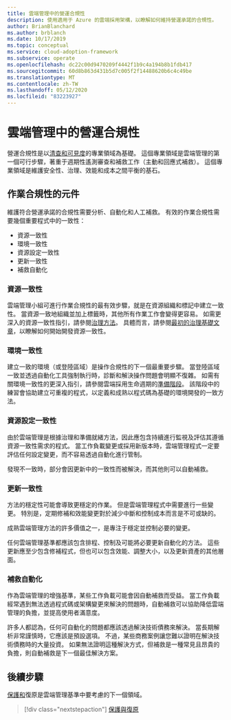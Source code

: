 ```yaml
---
title: 雲端管理中的營運合規性
description: 使用適用于 Azure 的雲端採用架構，以瞭解如何維持營運承諾的合規性。
author: BrianBlanchard
ms.author: brblanch
ms.date: 10/17/2019
ms.topic: conceptual
ms.service: cloud-adoption-framework
ms.subservice: operate
ms.openlocfilehash: dc22c00d9470209f4442f1b9c4a194b8b1fdb417
ms.sourcegitcommit: 60d8b863d431b5d7c005f2f14488620b6c4c49be
ms.translationtype: MT
ms.contentlocale: zh-TW
ms.lasthandoff: 05/12/2020
ms.locfileid: "83223927"
---
```

# <a name="operational-compliance-in-cloud-management"></a>雲端管理中的營運合規性

營運合規性是以[清查和可見度](./inventory.md)的專業領域為基礎。 這個專業領域是雲端管理的第一個可行步驟，著重于週期性遙測審查和補救工作（主動和回應式補救）。 這個專業領域是維護安全性、治理、效能和成本之間平衡的基石。

## <a name="components-of-operations-compliance"></a>作業合規性的元件

維護符合營運承諾的合規性需要分析、自動化和人工補救。 有效的作業合規性需要幾個重要程式中的一致性：

- 資源一致性
- 環境一致性
- 資源設定一致性
- 更新一致性
- 補救自動化

### <a name="resource-consistency"></a>資源一致性

雲端管理小組可進行作業合規性的最有效步驟，就是在資源組織和標記中建立一致性。 當資源一致地組織並加上標籤時，其他所有作業工作會變得更容易。 如需更深入的資源一致性指引，請參閱[治理方法](../../govern/index.md)。 具體而言，請參閱[最初的治理基礎文章](../../govern/initial-foundation.md)，以瞭解如何開始開發資源一致性。

### <a name="environment-consistency"></a>環境一致性

建立一致的環境（或登陸區域）是操作合規性的下一個最重要步驟。 當登陸區域一致並透過自動化工具強制執行時，診斷和解決操作問題會明顯不復雜。 如需有關環境一致性的更深入指引，請參閱雲端採用生命週期的[準備階段](../../ready/index.md)。 該階段中的練習會協助建立可重複的程式，以定義和成熟以程式碼為基礎的環境開發的一致方法。

### <a name="resource-configuration-consistency"></a>資源設定一致性

由於雲端管理是根據治理和準備就緒方法，因此應包含持續進行監視及評估其遵循資源一致性需求的程式。 當工作負載變更或採用新版本時，雲端管理程式一定要評估任何設定變更，而不容易透過自動化進行管制。

發現不一致時，部分會因更新中的一致性而被解決，而其他則可以自動補救。

### <a name="update-consistency"></a>更新一致性

方法的穩定性可能會導致更穩定的作業。 但是雲端管理程式中需要進行一些變更。 特別是，定期修補和效能變更對於減少中斷和控制成本而言是不可或缺的。

成熟雲端管理方法的許多價值之一，是專注于穩定並控制必要的變更。

任何雲端管理基準都應該包含排程、控制及可能將必要更新自動化的方法。 這些更新應至少包含修補程式，但也可以包含效能、調整大小，以及更新資產的其他層面。

### <a name="remediation-automation"></a>補救自動化

作為雲端管理的增強基準，某些工作負載可能會因自動補救而受益。 當工作負載經常遇到無法透過程式碼或架構變更來解決的問題時，自動補救可以協助降低雲端管理的負擔，並提高使用者滿意度。

許多人都認為，任何可自動化的問題都應該透過解決技術債務來解決。 當長期解析非常謹慎時，它應該是預設選項。 不過，某些商務案例讓您難以證明在解決技術債務時的大量投資。 如果無法證明這種解決方式，但補救是一種常見且昂貴的負擔，則自動補救是下一個最佳解決方案。

## <a name="next-steps"></a>後續步驟

[保護和](./protect.md)復原是雲端管理基準中要考慮的下一個領域。

> [!div class="nextstepaction"]
> [保護與復原](./protect.md)
